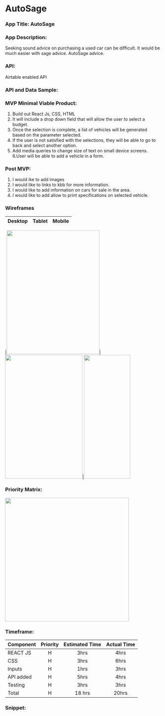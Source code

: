 # AutoSage


### App Title: AutoSage

### App Description:

Seeking sound advice on purchasing a used car can be difficult. It would be much easier with sage advice. AutoSage advice.

### API: 
Airtable enabled API

### API and Data Sample: 


### MVP Minimal Viable Product: 
1. Build out React Js, CSS, HTML
2. It will include a drop down field that will allow the user to select a budget.
3. Once the selection is complete, a list of vehicles will be generated based on the parameter selected.
4. If the user is not satisfied with the selections, they will be able to go to back and select another option.
5. Add media queries to change size of text on small device screens.
6.User will be able to add a vehicle in a form. 


### Post MVP: 
1. I would ike to add images
2. I would like to links to kbb for more information.
3. I would like to add information on cars for sale in the area.
4. I would like to add allow to print specifications on selected vehicle. 



### Wireframes


|         Desktop          |            Tablet            |               Mobile            |
| -------------------------| -----------------------------| --------------------------------|

|<img src="https://user-images.githubusercontent.com/22455354/102790153-0ccd1900-4373-11eb-9bd5-ac2209ce4477.png" width="300" height="400">|<img src="https://user-images.githubusercontent.com/22455354/102790414-659cb180-4373-11eb-8401-39e8c7fe628c.png" width="250" height="400">|<img src="https://user-images.githubusercontent.com/22455354/102790422-69303880-4373-11eb-862a-35da9a571446.png" width="150" height="400"> 


### Priority Matrix:

<img src="https://user-images.githubusercontent.com/22455354/102794718-c333fc80-4379-11eb-8a3c-1c8d51663abc.jpg" width="400" height="400">


### Timeframe:

 Component | Priority | Estimated Time |  Actual Time |
| --- | :---: |  :---: | :---: |
| REACT JS | H | 3hrs| 4hrs|
| CSS | H | 3hrs | 6hrs|
| Inputs | H | 1hrs| 3hrs|
| API added | H | 5hrs|4hrs |
| Testing | H | 3hrs|3hrs|
| Total | H |18 hrs| 20hrs |
 
### Snippet: 

  
